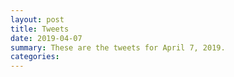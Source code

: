 ```yaml
---
layout: post
title: Tweets
date: 2019-04-07
summary: These are the tweets for April 7, 2019.
categories:
---
```


